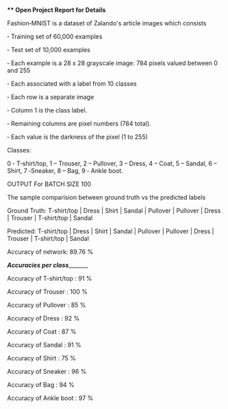 <b>** Open Project Report for Details</b>

Fashion‐MNIST is a dataset of Zalando's article images which consists

‐ Training set of 60,000 examples

‐ Test set of 10,000 examples

‐ Each example is a 28 x 28 grayscale image: 784 pixels valued between 0 and 255

‐ Each associated with a label from 10 classes

‐ Each row is a separate image

‐ Column 1 is the class label.

‐ Remaining columns are pixel numbers (784 total).

‐ Each value is the darkness of the pixel (1 to 255)

Classes:

0 ‐ T‐shirt/top, 1 – Trouser, 2 – Pullover, 3 – Dress, 4 – Coat, 5 – Sandal, 6 – Shirt, 7 ‐Sneaker, 8 – Bag,
9 ‐ Ankle boot.


OUTPUT For BATCH SIZE 100

The sample comparision between ground truth vs the predicted labels

Ground Truth:  T-shirt/top | Dress | Shirt | Sandal | Pullover | Pullover | Dress | Trouser | T-shirt/top | Sandal

Predicted:	 T-shirt/top | Dress | Shirt | Sandal | Pullover | Pullover | Dress | Trouser | T-shirt/top | Sandal

Accuracy of network: 89.76 %

_______________________Accuracies per class______________________________

Accuracy of T-shirt/top : 91 %

Accuracy of Trouser : 100 %

Accuracy of Pullover : 85 %

Accuracy of Dress : 92 %

Accuracy of Coat : 87 %

Accuracy of Sandal : 91 %

Accuracy of Shirt : 75 %

Accuracy of Sneaker : 96 %

Accuracy of Bag : 94 %

Accuracy of Ankle boot : 97 %
